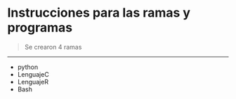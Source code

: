 # Instrucciones para las ramas y programas

> Se crearon 4 ramas 


___

* python
* LenguajeC 
* LenguajeR
* Bash
